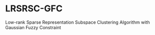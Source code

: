 # LRSRSC-GFC
Low-rank Sparse Representation Subspace Clustering Algorithm with Gaussian Fuzzy Constraint
